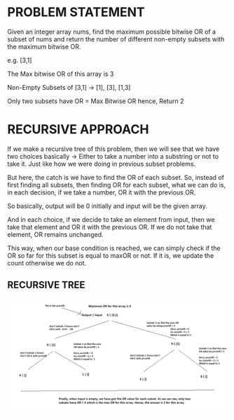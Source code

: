 # PROBLEM STATEMENT

Given an integer array nums, find the maximum possible bitwise OR of a subset of nums and return the number of different non-empty subsets with the maximum bitwise OR.

e.g. [3,1]

The Max bitwise OR of this array is 3 

Non-Empty Subsets of [3,1]  -> [1], [3], [1,3]

Only two subsets have OR = Max Bitwise OR hence, Return 2

# RECURSIVE APPROACH

If we make a recursive tree of this problem, then we will see that we have two choices basically -> Either to take a number into a substring or not to take it. Just like how we were doing in previous subset problems.

But here, the catch is we have to find the OR of each subset. So, instead of first finding all subsets, then finding OR for each subset, what we can do is, in each decision, if we take a number, OR it with the previous OR.

So basically, output will be 0 initially and input will be the given array. 

And in each choice, if we decide to take an element from input, then we take that element and OR it with the previous OR. If we do not take that element, OR remains unchanged. 

This way, when our base condition is reached, we can simply check if the OR so far for this subset is equal to maxOR or not. If it is, we update the count otherwise we do not.

## RECURSIVE TREE

![](2022-08-22-17-57-51.png)